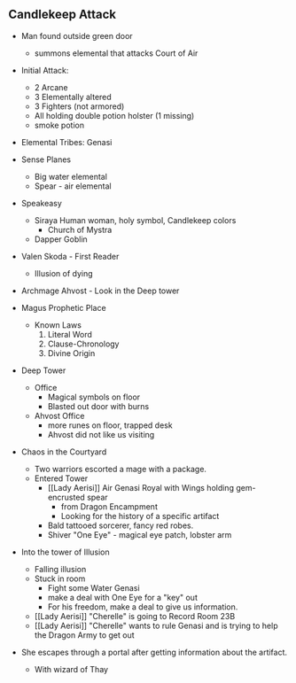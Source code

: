## Candlekeep Attack
- Man found outside green door
	- summons elemental that attacks Court of Air
- Initial Attack:
	- 2 Arcane
	- 3 Elementally altered
	- 3 Fighters (not armored)
	- All holding double potion holster (1 missing)
	- smoke potion

- Elemental Tribes: Genasi
- Sense Planes
	- Big water elemental
	- Spear - air elemental

- Speakeasy
	- Siraya Human woman, holy symbol, Candlekeep colors
		- Church of Mystra
	- Dapper Goblin
- Valen Skoda - First Reader 
	- Illusion of dying
- Archmage Ahvost - Look in the Deep tower

- Magus Prophetic Place 
	- Known Laws
		1. Literal Word
		2. Clause-Chronology
		3. Divine Origin

- Deep Tower
	- Office
		- Magical symbols on floor
		- Blasted out door with burns
	- Ahvost Office
		- more runes on floor, trapped desk
		- Ahvost did not like us visiting

- Chaos in the Courtyard
	- Two warriors escorted a mage with a package. 
	- Entered Tower
		- [[Lady Aerisi]] Air Genasi Royal with Wings holding gem-encrusted spear
			- from Dragon Encampment
			- Looking for the history of a specific artifact
		- Bald tattooed sorcerer, fancy red robes.
		- Shiver "One Eye" - magical eye patch, lobster arm

- Into the tower of Illusion
	- Falling illusion
	- Stuck in room
		- Fight some Water Genasi
		- make a deal with One Eye for a "key" out
		- For his freedom, make a deal to give us information.
	- [[Lady Aerisi]] "Cherelle" is going to Record Room 23B
	- [[Lady Aerisi]] "Cherelle" wants to rule Genasi and is trying to help the Dragon Army to get out
- She escapes through a portal after getting information about the artifact.
	- With wizard of Thay